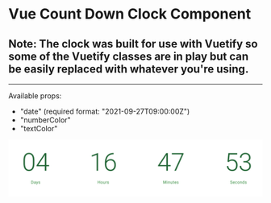 # Vue Count Down Clock Component
## Note: The clock was built for use with Vuetify so some of the Vuetify classes are in play but can be easily replaced with whatever you're using.

---

Available props:
- "date" (required format: "2021-09-27T09:00:00Z")
- "numberColor"
- "textColor"

![Screen Shot](screenshot.png)